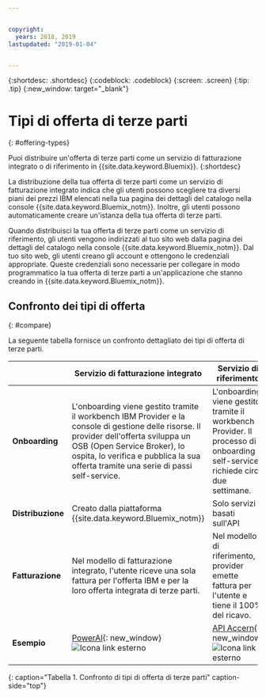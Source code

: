 ```yaml
---


copyright:
  years: 2018, 2019
lastupdated: "2019-01-04"


---
```


{:shortdesc: .shortdesc}
{:codeblock: .codeblock}
{:screen: .screen}
{:tip: .tip}
{:new_window: target="_blank"}

# Tipi di offerta di terze parti
{: #offering-types}

Puoi distribuire un'offerta di terze parti come un servizio di fatturazione integrato o di riferimento in {{site.data.keyword.Bluemix}}.
{:shortdesc}

La distribuzione della tua offerta di terze parti come un servizio di fatturazione integrato indica che gli utenti possono scegliere tra diversi piani dei prezzi IBM elencati nella tua pagina dei dettagli del catalogo nella console {{site.data.keyword.Bluemix_notm}}. Inoltre, gli utenti possono automaticamente creare un'istanza della tua offerta di terze parti.

Quando distribuisci la tua offerta di terze parti come un servizio di riferimento, gli utenti vengono indirizzati al tuo sito web dalla pagina dei dettagli del catalogo nella console {{site.data.keyword.Bluemix_notm}}. Dal tuo sito web, gli utenti creano gli account e ottengono le credenziali appropriate. Queste credenziali sono necessarie per collegare in modo programmatico la tua offerta di terze parti a un'applicazione che stanno creando in {{site.data.keyword.Bluemix_notm}}.

## Confronto dei tipi di offerta
{: #compare}

La seguente tabella fornisce un confronto dettagliato dei tipi di offerta di terze parti.

|  | Servizio di fatturazione integrato  | Servizio di riferimento |
|---|---|---|
| **Onboarding** | L'onboarding viene gestito tramite il workbench IBM Provider e la console di gestione delle risorse. Il provider dell'offerta sviluppa un OSB (Open Service Broker), lo ospita, lo verifica e pubblica la sua offerta tramite una serie di passi self-service. | L'onboarding viene gestito tramite il workbench Provider. Il processo di onboarding self-service richiede circa due settimane. |
| **Distribuzione** | Creato dalla piattaforma {{site.data.keyword.Bluemix_notm}} | Solo servizi basati sull'API |
| **Fatturazione**  |  Nel modello di fatturazione integrato, l'utente riceve una sola fattura per l'offerta IBM e per la loro offerta integrata di terze parti. | Nel modello di riferimento, il provider emette fattura per l'utente e tiene il 100% del ricavo.  |
| **Esempio** | [PowerAI](https://{DomainName}/catalog/services/powerai){: new_window} ![Icona link esterno](../icons/launch-glyph.svg "Icona link esterno") | [API Accern](https://{DomainName}/catalog/services/accern-api){: new_window} ![Icona link esterno](../icons/launch-glyph.svg "Icona link esterno") |
{: caption="Tabella 1. Confronto di tipi di offerta di terze parti" caption-side="top"}

